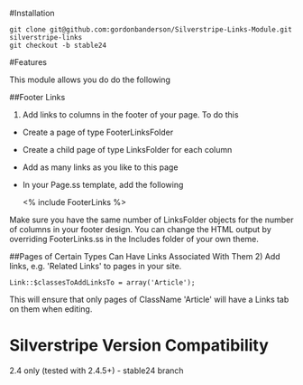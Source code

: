 #Installation

	git clone git@github.com:gordonbanderson/Silverstripe-Links-Module.git silverstripe-links
	git checkout -b stable24


#Features

This module allows you do do the following


##Footer Links
1) Add links to columns in the footer of your page.  To do this

* Create a page of type FooterLinksFolder
* Create a child page of type LinksFolder for each column
* Add as many links as you like to this page
* In your Page.ss template, add the following

    <% include FooterLinks %>

Make sure you have the same number of LinksFolder objects for the number of columns in your footer design.  You can change the HTML output by overriding FooterLinks.ss in the Includes folder of your own theme.


##Pages of Certain Types Can Have Links Associated With Them
2) Add links, e.g. 'Related Links' to pages in your site.

	Link::$classesToAddLinksTo = array('Article');

This will ensure that only pages of ClassName 'Article' will have a Links tab on them when editing.

# Silverstripe Version Compatibility
2.4 only (tested with 2.4.5+) - stable24 branch